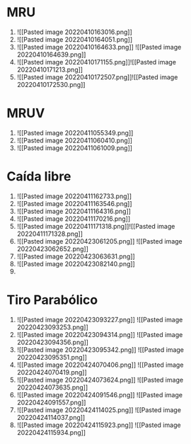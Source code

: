 # MRU
1. ![[Pasted image 20220410163016.png]] 
2. ![[Pasted image 20220410164051.png]]
3. ![[Pasted image 20220410164633.png]] ![[Pasted image 20220410164639.png]]
4. ![[Pasted image 20220410171155.png]]![[Pasted image 20220410171213.png]]
5. ![[Pasted image 20220410172507.png]]![[Pasted image 20220410172530.png]]














# MRUV
1. ![[Pasted image 20220411055349.png]]
2. ![[Pasted image 20220411060410.png]]
3. ![[Pasted image 20220411061009.png]]







# Caída libre 
1. ![[Pasted image 20220411162733.png]]
2. ![[Pasted image 20220411163546.png]]
3. ![[Pasted image 20220411164316.png]]
4. ![[Pasted image 20220411170216.png]]
5. ![[Pasted image 20220411171318.png]]![[Pasted image 20220411171328.png]]
6. ![[Pasted image 20220423061205.png]] ![[Pasted image 20220423062652.png]]
7. ![[Pasted image 20220423063631.png]]
8. ![[Pasted image 20220423082140.png]]
9. 



# Tiro Parabólico
1. ![[Pasted image 20220423093227.png]] ![[Pasted image 20220423093253.png]]
2. ![[Pasted image 20220423094314.png]] ![[Pasted image 20220423094356.png]]
3. ![[Pasted image 20220423095342.png]] ![[Pasted image 20220423095351.png]]
4. ![[Pasted image 20220424070406.png]] ![[Pasted image 20220424070419.png]]
5. ![[Pasted image 20220424073624.png]] ![[Pasted image 20220424073635.png]]
6. ![[Pasted image 20220424091546.png]] ![[Pasted image 20220424091557.png]]  
7. ![[Pasted image 20220424114025.png]] ![[Pasted image 20220424114037.png]]
8. ![[Pasted image 20220424115923.png]] ![[Pasted image 20220424115934.png]] 
